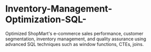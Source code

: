 # Inventory-Management-Optimization-SQL-
Optimized ShopMart's e-commerce sales performance, customer segmentation, inventory management, and quality assurance using advanced SQL techniques such as window functions, CTEs, joins.
